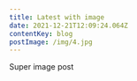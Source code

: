```yaml
---
title: Latest with image
date: 2021-12-21T12:09:24.064Z
contentKey: blog
postImage: /img/4.jpg
---
```

Super image post
